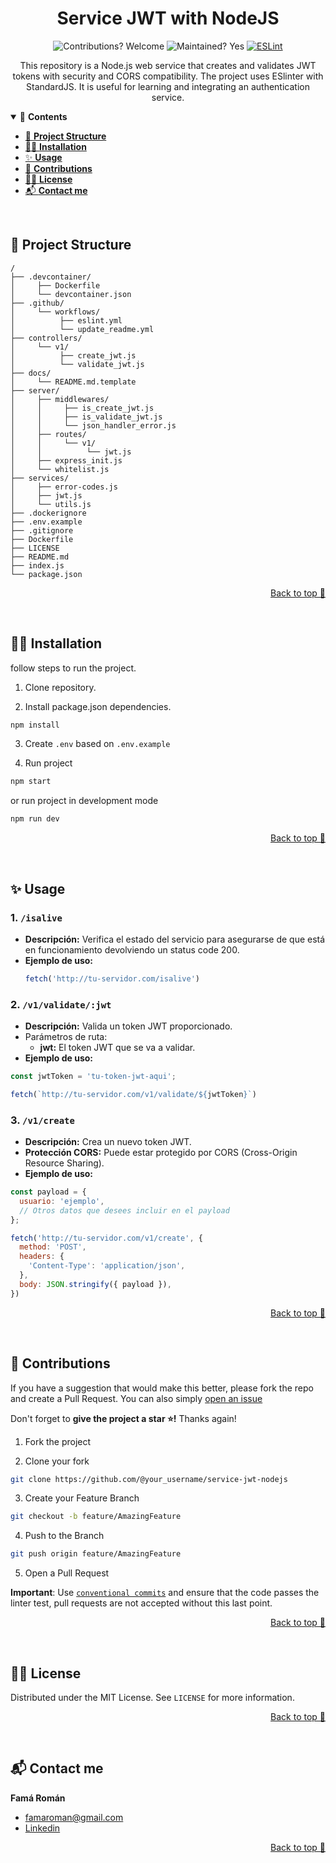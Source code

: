 <div align="center">

# Service JWT with NodeJS
![Contributions? Welcome](https://img.shields.io/badge/Contributions-Welcome-brightgreen.svg)
![Maintained? Yes](https://img.shields.io/badge/Maintained%3F-Yes-brightgreen.svg)
[![ESLint](https://github.com/RomanFama592/service-jwt-nodejs/actions/workflows/eslint.yml/badge.svg)](https://github.com/RomanFama592/service-jwt-nodejs/actions/workflows/eslint.yml)

This repository is a Node.js web service that creates and validates JWT tokens with security and CORS compatibility. The project uses ESlinter with StandardJS. It is useful for learning and integrating an authentication service.

</div>

<details open>
  <summary>📑 <strong>Contents</strong></summary>

- [🚀 **Project Structure**](#-project-structure)
- [👨‍🏫 **Installation**](#-installation)
- [✨ **Usage**](#-usage)
- [👋 **Contributions**](#-contributions)
- [👨‍⚖️ **License**](#-license)
- [📬 **Contact me**](#-contact-me)

</details>

<br>

## 🚀 Project Structure

```
/
├── .devcontainer/
│     ├── Dockerfile
│     └── devcontainer.json
├── .github/
│     └── workflows/
│          ├── eslint.yml
│          └── update_readme.yml
├── controllers/
│     └── v1/
│          ├── create_jwt.js
│          └── validate_jwt.js
├── docs/
│     └── README.md.template
├── server/
│     ├── middlewares/
│     │     ├── is_create_jwt.js
│     │     ├── is_validate_jwt.js
│     │     └── json_handler_error.js
│     ├── routes/
│     │     └── v1/
│     │          └── jwt.js
│     ├── express_init.js
│     └── whitelist.js
├── services/
│     ├── error-codes.js
│     ├── jwt.js
│     └── utils.js
├── .dockerignore
├── .env.example
├── .gitignore
├── Dockerfile
├── LICENSE
├── README.md
├── index.js
└── package.json

```

<p align="right"><a href="#top">Back to top 🔼</a></p>
<br>

## 👨‍🏫 Installation

follow steps to run the project.

1. Clone repository.

2. Install package.json dependencies.

```bash
npm install
```

3. Create `.env` based on `.env.example` 

4. Run project
```bash
npm start
```

or run project in development mode

```bash
npm run dev
```

<p align="right"><a href="#top">Back to top 🔼</a></p>
<br>

## ✨ Usage

### 1. `/isalive`
- **Descripción:** Verifica el estado del servicio para asegurarse de que está en funcionamiento devolviendo un status code 200.
- **Ejemplo de uso:**
  ```javascript
  fetch('http://tu-servidor.com/isalive')
  ```
### 2. `/v1/validate/:jwt`
- **Descripción:** Valida un token JWT proporcionado.
- Parámetros de ruta:
  - **jwt:** El token JWT que se va a validar.
- **Ejemplo de uso:**
```javascript
const jwtToken = 'tu-token-jwt-aqui';

fetch(`http://tu-servidor.com/v1/validate/${jwtToken}`)
```

<!-- `````` -->
### 3. `/v1/create`
- **Descripción:** Crea un nuevo token JWT.
- **Protección CORS:** Puede estar protegido por CORS (Cross-Origin Resource Sharing).
- **Ejemplo de uso:**
```javascript
const payload = {
  usuario: 'ejemplo',
  // Otros datos que desees incluir en el payload
};

fetch('http://tu-servidor.com/v1/create', {
  method: 'POST',
  headers: {
    'Content-Type': 'application/json',
  },
  body: JSON.stringify({ payload }),
})

```
<p align="right"><a href="#top">Back to top 🔼</a></p>
<br>

## 👋 Contributions

If you have a suggestion that would make this better, please fork the repo and create a Pull Request. You can also simply [open an issue](https://github.com/RomanFama592/service-jwt-nodejs/issues)

Don't forget to **give the project a star ⭐!** Thanks again!

1. Fork the project

2. Clone your fork

```bash
git clone https://github.com/@your_username/service-jwt-nodejs
```

3. Create your Feature Branch

```bash
git checkout -b feature/AmazingFeature
```

4. Push to the Branch

```bash
git push origin feature/AmazingFeature
```

5. Open a Pull Request

**Important**: Use [`conventional commits`](https://www.conventionalcommits.org/) and ensure that the code passes the linter test, pull requests are not accepted without this last point.


<p align="right"><a href="#top">Back to top 🔼</a></p>
<br>

## 👨‍⚖️ License

Distributed under the MIT License. See `LICENSE` for more information.

<p align="right"><a href="#top">Back to top 🔼</a></p>
<br>

## 📬 Contact me

**Famá Román** 
- famaroman@gmail.com
- [Linkedin](https://www.linkedin.com/in/romanfama)

<p align="right"><a href="#top">Back to top 🔼</a></p>
<br>